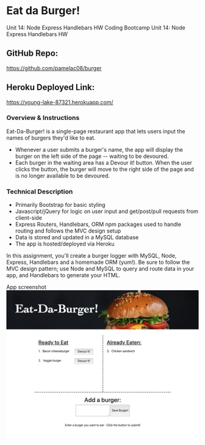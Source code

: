 # Eat da Burger!
Unit 14: Node Express Handlebars HW
Coding Bootcamp Unit 14: Node Express Handlebars HW

## GitHub Repo:
https://github.com/pamelac08/burger

## Heroku Deployed Link:
https://young-lake-87321.herokuapp.com/

### Overview & Instructions
Eat-Da-Burger! is a single-page restaurant app that lets users input the names of burgers they'd like to eat.

* Whenever a user submits a burger's name, the app will display the burger on the left side of the page -- waiting to be devoured.
* Each burger in the waiting area has a Devour it! button. When the user clicks the button, the burger will move to the right side of the page and is no longer available to be devoured.



### Technical Description
* Primarily Bootstrap for basic styling
* Javascript/jQuery for logic on user input and get/post/pull requests from client-side
* Express Routers, Handlebars, ORM npm packages used to handle routing and follows the MVC design setup
* Data is stored and updated in a MySQL database
* The app is hosted/deployed via Heroku

In this assignment, you'll create a burger logger with MySQL, Node, Express, Handlebars and a homemade ORM (yum!). Be sure to follow the MVC design pattern; use Node and MySQL to query and route data in your app, and Handlebars to generate your HTML.


App screenshot
![Screenshot](./public/assets/img/burger_screenshot.png)

